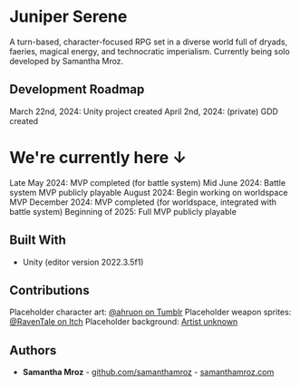 # Juniper Serene

A turn-based, character-focused RPG set in a diverse world full of dryads, faeries, magical energy, and technocratic imperialism. Currently being solo developed by Samantha Mroz.

## Development Roadmap

March 22nd, 2024: Unity project created
April 2nd, 2024: (private) GDD created
# We're currently here ↓
Late May 2024: MVP completed (for battle system)
Mid June 2024: Battle system MVP publicly playable
August 2024: Begin working on worldspace MVP
December 2024: MVP completed (for worldspace, integrated with battle system)
Beginning of 2025: Full MVP publicly playable

## Built With

* Unity (editor version 2022.3.5f1)

## Contributions

Placeholder character art: [@ahruon on Tumblr](https://ahruon.tumblr.com/)
Placeholder weapon sprites: [@RavenTale on Itch](https://itch.io/profile/raventale)
Placeholder background: [Artist unknown](https://www.reddit.com/r/PokemonRMXP/comments/v7hz6t/how_can_i_make_custom_battle_backgrounds/)

## Authors

* **Samantha Mroz** - [github.com/samanthamroz](https://github.com/samanthamroz) - [samanthamroz.com](https://samanthamroz.com/)
